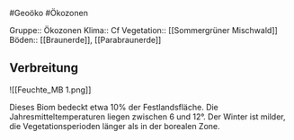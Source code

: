 #Geoöko #Ökozonen

Gruppe:: Ökozonen
Klima:: Cf
Vegetation:: [[Sommergrüner Mischwald]]
Böden:: [[Braunerde]], [[Parabraunerde]]

## Verbreitung

![[Feuchte_MB 1.png]]

Dieses Biom bedeckt etwa 10% der Festlandsfläche. Die Jahresmitteltemperaturen liegen zwischen 6 und 12°. Der Winter ist milder, die Vegetationsperioden länger als in der borealen Zone.
